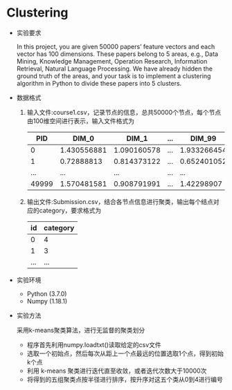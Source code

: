 # Clustering
* 实验要求
  
  In this project, you are given 50000 papers’ feature vectors and each vector has 100 dimensions. These papers belong to 5 areas, e.g., Data Mining, Knowledge Management, Operation Research, Information Retrieval, Natural Language Processing. We have already hidden the ground truth of the areas, and your task is to implement a clustering algorithm in Python to divide these papers into 5 clusters. 
* 数据格式
  1. 输入文件:course1.csv，记录节点的信息，总共50000个节点，每个节点由100维空间进行表示，输入文件格式为
   
      |  PID   | DIM_0  | DIM_1 | ... | DIM_99 |
      |  ----  | ----  | --- | --- | --- |
      | 0  | 1.430556881 | 1.090160578 | ... | 1.933266454
      | 1  | 0.72888813 | 0.814373122 | ... | 0.652401052
      | ...  | ... | ... | ... | ...
      | 49999  | 1.570481581 | 0.908791991 | ... | 1.42298907

  2. 输出文件:Submission.csv，结合各节点信息进行聚类，输出每个结点对应的category，要求格式为

      |  id   | category  |
      |  ----  | ----  |
      | 0  | 4 |
      | 1  | 3 |
      | ...  | ... |
* 实验环境
  * Python (3.7.0)
  * Numpy (1.18.1)

* 实验方法
  
  采用k-means聚类算法，进行无监督的聚类划分
  * 程序首先利用numpy.loadtxt()读取给定的csv文件
  * 选取一个初始点，然后每次从距上一个点最远的位置选取1个点，得到初始k个点
  * 利用 k-means 聚类进行迭代直至收敛，或者迭代次数大于10000次
  * 将得到的五组聚类点按半径进行排序，按升序对这五个类从0到4进行编号
